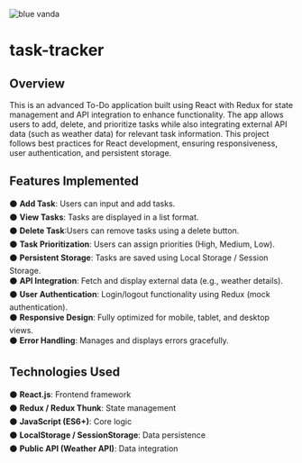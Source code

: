 ![blue vanda](https://github.com/user-attachments/assets/a306dde9-d9ef-43c2-b0c5-526c1ab7b108)
# task-tracker
## Overview
This is an advanced To-Do application built using React with Redux for state management and API integration to enhance functionality. The app allows users to add, delete, and prioritize tasks while also integrating external API data (such as weather data) for relevant task information.
This project follows best practices for React development, ensuring responsiveness, user authentication, and persistent storage.
## Features Implemented
⚫ **Add Task**:  Users can input and add tasks.  
⚫ **View Tasks**:  Tasks are displayed in a list format.  
⚫ **Delete Task**:Users can remove tasks using a delete button.  
⚫ **Task Prioritization**: Users can assign priorities (High, Medium, Low).  
⚫ **Persistent Storage**: Tasks are saved using Local Storage / Session Storage.  
⚫ **API Integration**: Fetch and display external data (e.g., weather details).  
⚫ **User Authentication**: Login/logout functionality using Redux (mock authentication).  
⚫ **Responsive Design**: Fully optimized for mobile, tablet, and desktop views.  
⚫ **Error Handling**: Manages and displays errors gracefully.  
## Technologies Used  
⚫ **React.js**: Frontend framework  
⚫ **Redux / Redux Thunk**: State management  
⚫ **JavaScript (ES6+)**: Core logic  
⚫ **LocalStorage / SessionStorage**: Data persistence  
⚫ **Public API (Weather API)**: Data integration  

